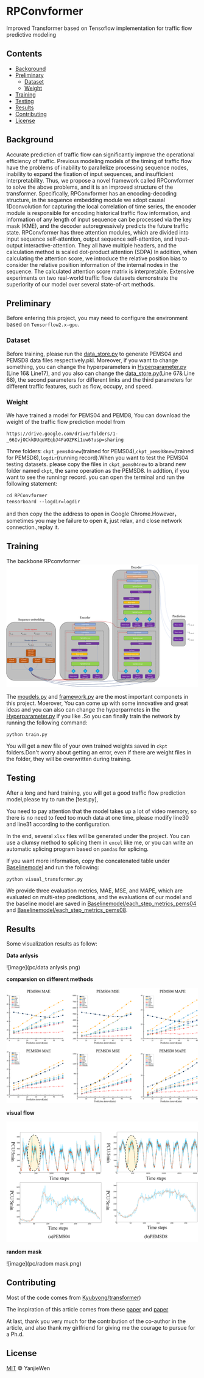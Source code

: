 # RPConvformer
Improved Transformer based on Tensoflow implementation for traffic flow predictive modeling


## Contents

- [Background](#background)
- [Preliminary](#preliminary)
	- [Dataset](#dataset)
	- [Weight](#weight)
- [Training](#training)
- [Testing](#testing)
- [Results](#results)
- [Contributing](#contributing)
- [License](#license)

## Background

  Accurate prediction of traffic flow can significantly improve the operational efficiency of traffic.
  Previous modeling models of the timing of traffic flow have the problems of inability to parallelize processing sequence nodes, inability to expand the fixation of input sequences, and insufficient interpretability. 
  Thus, we propose a novel framework called RPConvformer to solve the above problems, and it is an improved structure of the transformer. 
  Specifically, RPConvformer has an encoding-decoding structure, in the sequence embedding module we adopt causal 1Dconvolution for capturing the local correlation of time series, the encoder module is responsible for encoding historical traffic flow information,
  and information of any length of input sequence can be processed via the key mask (KME), and the decoder autoregressively predicts the future traffic state. 
  RPConvformer has three attention modules, which are divided into input sequence self-attention, output sequence self-attention, and input-output interactive-attention. They all have multiple headers, and the calculation method is scaled dot-product attention (SDPA) In addition, when calculating the attention score, we introduce the relative position bias to consider the relative position information of the internal nodes in the sequence. The calculated attention score matrix is interpretable.
  Extensive experiments on two real-world traffic flow datasets demonstrate the superiority of our model over several state-of-art methods.
## Preliminary
Before entering this project, you may need to configure the environment based on `Tensorflow2.x-gpu`.

### Dataset

Before training, please run the [data_store.py](data_store.py) to generate PEMS04 and PEMSD8 data files respectively.pkl.
Moreover, if you want to change something, you can change the hyperparameters in [Hyperparameter.py](Hyperparameter.py) (Line 16& Line17), and you also
can change the [data_store.py](data_store.py)(Line 67& Line 68), the second parameters for different links and the third parameters for different traffic features,
such as flow, occupy, and speed.

### Weight
We have trained a model for PEMS04 and PEMD8, You can download the weight of the traffic flow prediction model from 
```
https://drive.google.com/drive/folders/1-_66IvjOCkkDUquVEqbJ4FaOZPKi1uw6?usp=sharing
```
Three folders: `ckpt_pems04new`(trained for PEMS04),`ckpt_pems08new`(trained for PEMSD8),`logdir`(running record).When you want to test the PEMS04 testing datasets.
please copy the files in `ckpt_pems04new` to a brand new folder named `ckpt`, the same operation as the PEMSD8. In addtion, if you want to see the runningr record.
you can open the terminal and run the following statement:
```
cd RPConvformer
tensorboard --logdir=logdir
```
and then copy the  the address to open in Google Chrome.However，sometimes you may be failure to open it, just relax, and close network connection.,replay it.


## Training
The backbone RPconvformer
![image](pc/strut.png)

The [moudels.py](moudels.py) and [framework.py](framework.py) are the most important componets in this project. Moerover, You can come up with some innovative and great ideas and you can also can change the hyperparmetes in the [Hyperparameter.py](Hyperparameter.py) if you like .So you can finally train the network by running the following command:
```
python train.py
```
You will get a new file of your own trained weights saved in `ckpt` folders.Don't worry about getting an error, even if there are weight files in the folder, they will be overwritten during training.


## Testing 

After a long and hard training, you will get a good traffic flow prediction model,please try to run the [test.py], 

You need to pay attention that the model takes up a lot of video memory, so there is no need to feed too much data at one time, please modify line30 and line31 according to the configuration.

In the end, several `xlsx` files will be generated under the project. You can use a clumsy method to splicing them in `excel` like me, or you can write an automatic splicing program based on `pandas` for splicing.

If you want more information, copy the concatenated table under [Baselinemodel](Baselinemodel) and run the following:
```
python visual_transformer.py
```
We provide three evaluation metrics, MAE, MSE, and MAPE, 
which are evaluated on multi-step predictions, 
and the evaluations of our model and the baseline model are saved in 
[Baselinemodel/each_step_metrics_pems04](Baselinemodel/each_step_metrics_pems04) and [Baselinemodel/each_step_metrics_pems08](Baselinemodel/each_step_metrics_pems08).

## Results
Some visualization results as follow:


**Data anlysis**

![image](pc/data anlysis.png)


**comparsion on different methods**

![image](pc/comparsion.png)

**visual flow**

![image](pc/results.png)


**random mask**

![image](pc/radom mask.png)


## Contributing

Most of the code comes from [Kyubyong/transformer](https://github.com/Kyubyong/transformer))

The inspiration of this article comes from these [paper]([https://arxiv.org/abs/1707.06484](https://arxiv.org/abs/1907.00235)) and [paper](https://arxiv.org/abs/1803.02155)


At last, thank you very much for the contribution of the co-author in the article, and also thank my girlfriend for giving me the courage to pursue for a Ph.d.

## License

[MIT](LICENSE) © YanjieWen

